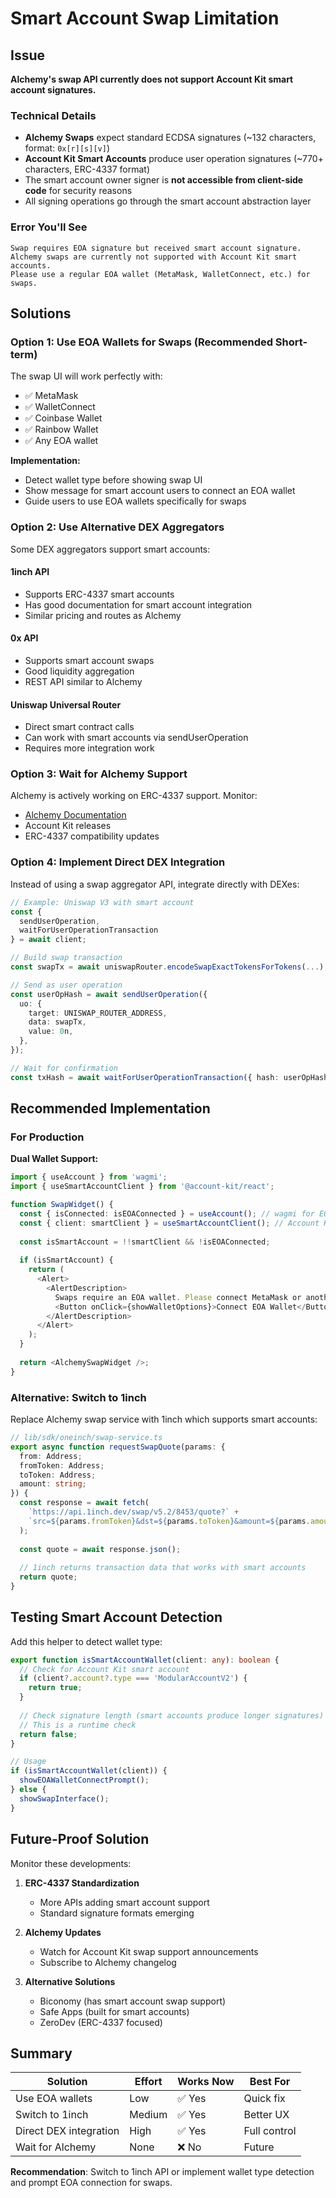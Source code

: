 # Smart Account Swap Limitation

## Issue

**Alchemy's swap API currently does not support Account Kit smart account signatures.**

### Technical Details

- **Alchemy Swaps** expect standard ECDSA signatures (~132 characters, format: `0x[r][s][v]`)
- **Account Kit Smart Accounts** produce user operation signatures (~770+ characters, ERC-4337 format)
- The smart account owner signer is **not accessible from client-side code** for security reasons
- All signing operations go through the smart account abstraction layer

### Error You'll See

```
Swap requires EOA signature but received smart account signature.
Alchemy swaps are currently not supported with Account Kit smart accounts.
Please use a regular EOA wallet (MetaMask, WalletConnect, etc.) for swaps.
```

## Solutions

### Option 1: Use EOA Wallets for Swaps (Recommended Short-term)

The swap UI will work perfectly with:
- ✅ MetaMask
- ✅ WalletConnect
- ✅ Coinbase Wallet  
- ✅ Rainbow Wallet
- ✅ Any EOA wallet

**Implementation:**
- Detect wallet type before showing swap UI
- Show message for smart account users to connect an EOA wallet
- Guide users to use EOA wallets specifically for swaps

### Option 2: Use Alternative DEX Aggregators

Some DEX aggregators support smart accounts:

#### **1inch API**
- Supports ERC-4337 smart accounts
- Has good documentation for smart account integration
- Similar pricing and routes as Alchemy

#### **0x API**
- Supports smart account swaps
- Good liquidity aggregation
- REST API similar to Alchemy

#### **Uniswap Universal Router**
- Direct smart contract calls
- Can work with smart accounts via sendUserOperation
- Requires more integration work

### Option 3: Wait for Alchemy Support

Alchemy is actively working on ERC-4337 support. Monitor:
- [Alchemy Documentation](https://docs.alchemy.com/)
- Account Kit releases
- ERC-4337 compatibility updates

### Option 4: Implement Direct DEX Integration

Instead of using a swap aggregator API, integrate directly with DEXes:

```typescript
// Example: Uniswap V3 with smart account
const { 
  sendUserOperation,
  waitForUserOperationTransaction 
} = await client;

// Build swap transaction
const swapTx = await uniswapRouter.encodeSwapExactTokensForTokens(...);

// Send as user operation
const userOpHash = await sendUserOperation({
  uo: {
    target: UNISWAP_ROUTER_ADDRESS,
    data: swapTx,
    value: 0n,
  },
});

// Wait for confirmation
const txHash = await waitForUserOperationTransaction({ hash: userOpHash });
```

## Recommended Implementation

### For Production

**Dual Wallet Support:**

```typescript
import { useAccount } from 'wagmi';
import { useSmartAccountClient } from '@account-kit/react';

function SwapWidget() {
  const { isConnected: isEOAConnected } = useAccount(); // wagmi for EOA
  const { client: smartClient } = useSmartAccountClient(); // Account Kit
  
  const isSmartAccount = !!smartClient && !isEOAConnected;
  
  if (isSmartAccount) {
    return (
      <Alert>
        <AlertDescription>
          Swaps require an EOA wallet. Please connect MetaMask or another EOA wallet to swap tokens.
          <Button onClick={showWalletOptions}>Connect EOA Wallet</Button>
        </AlertDescription>
      </Alert>
    );
  }
  
  return <AlchemySwapWidget />;
}
```

### Alternative: Switch to 1inch

Replace Alchemy swap service with 1inch which supports smart accounts:

```typescript
// lib/sdk/oneinch/swap-service.ts
export async function requestSwapQuote(params: {
  from: Address;
  fromToken: Address;
  toToken: Address;
  amount: string;
}) {
  const response = await fetch(
    `https://api.1inch.dev/swap/v5.2/8453/quote?` +
    `src=${params.fromToken}&dst=${params.toToken}&amount=${params.amount}`
  );
  
  const quote = await response.json();
  
  // 1inch returns transaction data that works with smart accounts
  return quote;
}
```

## Testing Smart Account Detection

Add this helper to detect wallet type:

```typescript
export function isSmartAccountWallet(client: any): boolean {
  // Check for Account Kit smart account
  if (client?.account?.type === 'ModularAccountV2') {
    return true;
  }
  
  // Check signature length (smart accounts produce longer signatures)
  // This is a runtime check
  return false;
}

// Usage
if (isSmartAccountWallet(client)) {
  showEOAWalletConnectPrompt();
} else {
  showSwapInterface();
}
```

## Future-Proof Solution

Monitor these developments:

1. **ERC-4337 Standardization**
   - More APIs adding smart account support
   - Standard signature formats emerging

2. **Alchemy Updates**
   - Watch for Account Kit swap support announcements
   - Subscribe to Alchemy changelog

3. **Alternative Solutions**
   - Biconomy (has smart account swap support)
   - Safe Apps (built for smart accounts)
   - ZeroDev (ERC-4337 focused)

## Summary

| Solution | Effort | Works Now | Best For |
|----------|--------|-----------|----------|
| Use EOA wallets | Low | ✅ Yes | Quick fix |
| Switch to 1inch | Medium | ✅ Yes | Better UX |
| Direct DEX integration | High | ✅ Yes | Full control |
| Wait for Alchemy | None | ❌ No | Future |

**Recommendation**: Switch to 1inch API or implement wallet type detection and prompt EOA connection for swaps.
